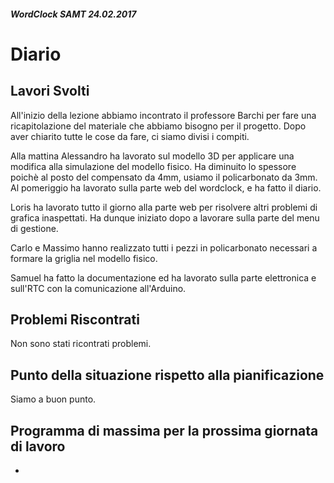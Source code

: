 ##### WordClock SAMT 24.02.2017

# Diario

## Lavori Svolti

All'inizio della lezione abbiamo incontrato il professore Barchi
per fare una ricapitolazione del materiale che abbiamo bisogno per il progetto.
Dopo aver chiarito tutte le cose da fare, ci siamo divisi i compiti.

Alla mattina Alessandro ha lavorato sul modello 3D per applicare una modifica alla simulazione del modello fisico.
Ha diminuito lo spessore poichè al posto del compensato da 4mm, usiamo il policarbonato da 3mm.
Al pomeriggio ha lavorato sulla parte web del wordclock, e ha fatto il diario.

Loris ha lavorato tutto il giorno alla parte web per risolvere altri problemi di grafica inaspettati.
Ha dunque iniziato dopo a lavorare sulla parte del menu di gestione.

Carlo e Massimo hanno realizzato tutti i pezzi in policarbonato necessari a formare la
griglia nel modello fisico.

Samuel ha fatto la documentazione ed ha lavorato sulla parte elettronica e sull'RTC con la comunicazione all'Arduino.

## Problemi Riscontrati

Non sono stati ricontrati problemi.

## Punto della situazione rispetto alla pianificazione

Siamo a buon punto.

## Programma di massima per la prossima giornata di lavoro

-
